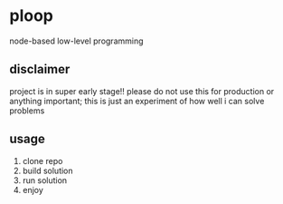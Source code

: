 # ploop

node-based low-level programming

## disclaimer

project is in super early stage!! please do not use this for production or anything important; this is just an experiment of how well i can solve problems

## usage

1. clone repo
2. build solution
3. run solution
4. enjoy